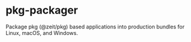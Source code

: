# pkg-packager
Package pkg (@zeit/pkg) based applications into production bundles for Linux, macOS, and Windows.
